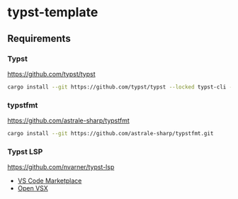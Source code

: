 # typst-template

## Requirements

### Typst

https://github.com/typst/typst

```sh
cargo install --git https://github.com/typst/typst --locked typst-cli --tag v0.11.0
```

### typstfmt

https://github.com/astrale-sharp/typstfmt

```sh
cargo install --git https://github.com/astrale-sharp/typstfmt.git
```

### Typst LSP

https://github.com/nvarner/typst-lsp

- [VS Code Marketplace](https://marketplace.visualstudio.com/items?itemName=nvarner.typst-lsp)
- [Open VSX](https://open-vsx.org/extension/nvarner/typst-lsp)
